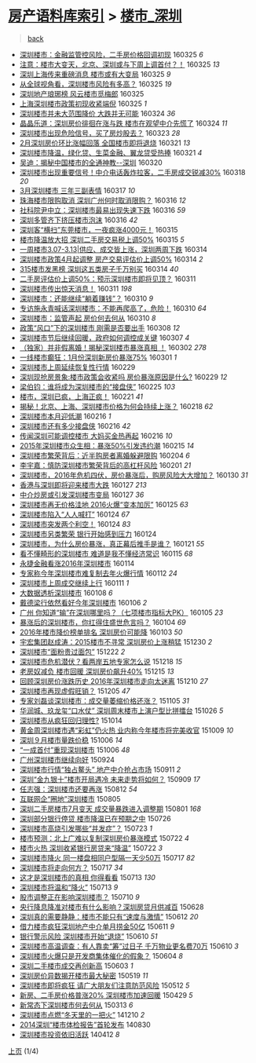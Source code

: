 [房产语料库索引](../../README.md)  > [楼市_深圳](楼市_深圳.md)
====
> [back](../README.md)

- [深圳楼市：金融监管控风险，二手房价格回调初现](http://jkwz.applinzi.com/ittc/6813542649453609988.html#%E6%B7%B1%E5%9C%B3%E6%A5%BC%E5%B8%82%EF%BC%9A%E9%87%91%E8%9E%8D%E7%9B%91%E7%AE%A1%E6%8E%A7%E9%A3%8E%E9%99%A9%EF%BC%8C%E4%BA%8C%E6%89%8B%E6%88%BF%E4%BB%B7%E6%A0%BC%E5%9B%9E%E8%B0%83%E5%88%9D%E7%8E%B0) 160325 *6* 
- [注意：楼市大变天，北京、深圳或与下周上调首付？！](http://jkwz.applinzi.com/ittc/6813534522003948549.html#%E6%B3%A8%E6%84%8F%EF%BC%9A%E6%A5%BC%E5%B8%82%E5%A4%A7%E5%8F%98%E5%A4%A9%EF%BC%8C%E5%8C%97%E4%BA%AC%E3%80%81%E6%B7%B1%E5%9C%B3%E6%88%96%E4%B8%8E%E4%B8%8B%E5%91%A8%E4%B8%8A%E8%B0%83%E9%A6%96%E4%BB%98%EF%BC%9F%EF%BC%81) 160325 *13* 
- [深圳上海传来重磅消息 楼市或有大变局](http://jkwz.applinzi.com/ittc/6813436664210785285.html#%E6%B7%B1%E5%9C%B3%E4%B8%8A%E6%B5%B7%E4%BC%A0%E6%9D%A5%E9%87%8D%E7%A3%85%E6%B6%88%E6%81%AF+%E6%A5%BC%E5%B8%82%E6%88%96%E6%9C%89%E5%A4%A7%E5%8F%98%E5%B1%80) 160325 *9* 
- [从全球视角看，深圳楼市风险有多高？](http://jkwz.applinzi.com/ittc/6813428502598517764.html#%E4%BB%8E%E5%85%A8%E7%90%83%E8%A7%86%E8%A7%92%E7%9C%8B%EF%BC%8C%E6%B7%B1%E5%9C%B3%E6%A5%BC%E5%B8%82%E9%A3%8E%E9%99%A9%E6%9C%89%E5%A4%9A%E9%AB%98%EF%BC%9F) 160325 *19* 
- [深圳地产琅琊榜 风云楼市觅梅郎](http://jkwz.applinzi.com/ittc/6813422325672182788.html#%E6%B7%B1%E5%9C%B3%E5%9C%B0%E4%BA%A7%E7%90%85%E7%90%8A%E6%A6%9C+%E9%A3%8E%E4%BA%91%E6%A5%BC%E5%B8%82%E8%A7%85%E6%A2%85%E9%83%8E) 160325  
- [上海深圳楼市政策初现收紧端倪](http://jkwz.applinzi.com/ittc/6813392224565855237.html#%E4%B8%8A%E6%B5%B7%E6%B7%B1%E5%9C%B3%E6%A5%BC%E5%B8%82%E6%94%BF%E7%AD%96%E5%88%9D%E7%8E%B0%E6%94%B6%E7%B4%A7%E7%AB%AF%E5%80%AA) 160325 *1* 
- [深圳楼市并未大范围降价 大跌并无可能](http://jkwz.applinzi.com/ittc/6813195721410872325.html#%E6%B7%B1%E5%9C%B3%E6%A5%BC%E5%B8%82%E5%B9%B6%E6%9C%AA%E5%A4%A7%E8%8C%83%E5%9B%B4%E9%99%8D%E4%BB%B7+%E5%A4%A7%E8%B7%8C%E5%B9%B6%E6%97%A0%E5%8F%AF%E8%83%BD) 160324 *36* 
- [晶晶乐道：深圳房价徘徊在涨与跌 楼市在观望中介先慌了](http://jkwz.applinzi.com/ittc/6813173135536817156.html#%E6%99%B6%E6%99%B6%E4%B9%90%E9%81%93%EF%BC%9A%E6%B7%B1%E5%9C%B3%E6%88%BF%E4%BB%B7%E5%BE%98%E5%BE%8A%E5%9C%A8%E6%B6%A8%E4%B8%8E%E8%B7%8C+%E6%A5%BC%E5%B8%82%E5%9C%A8%E8%A7%82%E6%9C%9B%E4%B8%AD%E4%BB%8B%E5%85%88%E6%85%8C%E4%BA%86) 160324 *11* 
- [深圳楼市出现危险信号，买了房炒股去？](http://jkwz.applinzi.com/ittc/6812737325599556612.html#%E6%B7%B1%E5%9C%B3%E6%A5%BC%E5%B8%82%E5%87%BA%E7%8E%B0%E5%8D%B1%E9%99%A9%E4%BF%A1%E5%8F%B7%EF%BC%8C%E4%B9%B0%E4%BA%86%E6%88%BF%E7%82%92%E8%82%A1%E5%8E%BB%EF%BC%9F) 160323 *28* 
- [2月深圳房价环比涨幅回落 全国楼市即将退烧](http://jkwz.applinzi.com/ittc/6812085850154206212.html#2%E6%9C%88%E6%B7%B1%E5%9C%B3%E6%88%BF%E4%BB%B7%E7%8E%AF%E6%AF%94%E6%B6%A8%E5%B9%85%E5%9B%9E%E8%90%BD+%E5%85%A8%E5%9B%BD%E6%A5%BC%E5%B8%82%E5%8D%B3%E5%B0%86%E9%80%80%E7%83%A7) 160321 *13* 
- [深圳楼市降温，绿化贷、生菜金融、翼龙贷受热捧](http://jkwz.applinzi.com/ittc/6812047630334952453.html#%E6%B7%B1%E5%9C%B3%E6%A5%BC%E5%B8%82%E9%99%8D%E6%B8%A9%EF%BC%8C%E7%BB%BF%E5%8C%96%E8%B4%B7%E3%80%81%E7%94%9F%E8%8F%9C%E9%87%91%E8%9E%8D%E3%80%81%E7%BF%BC%E9%BE%99%E8%B4%B7%E5%8F%97%E7%83%AD%E6%8D%A7) 160321 *4* 
- [吴迪：揭秘中国楼市的全通神教--深圳](http://jkwz.applinzi.com/ittc/6811729272100094981.html#%E5%90%B4%E8%BF%AA%EF%BC%9A%E6%8F%AD%E7%A7%98%E4%B8%AD%E5%9B%BD%E6%A5%BC%E5%B8%82%E7%9A%84%E5%85%A8%E9%80%9A%E7%A5%9E%E6%95%99--%E6%B7%B1%E5%9C%B3) 160320  
- [深圳楼市出现重要信号！中介电话轰炸拉客，二手房成交锐减30%](http://jkwz.applinzi.com/ittc/6811031185312449541.html#%E6%B7%B1%E5%9C%B3%E6%A5%BC%E5%B8%82%E5%87%BA%E7%8E%B0%E9%87%8D%E8%A6%81%E4%BF%A1%E5%8F%B7%EF%BC%81%E4%B8%AD%E4%BB%8B%E7%94%B5%E8%AF%9D%E8%BD%B0%E7%82%B8%E6%8B%89%E5%AE%A2%EF%BC%8C%E4%BA%8C%E6%89%8B%E6%88%BF%E6%88%90%E4%BA%A4%E9%94%90%E5%87%8F30%25) 160318 *20* 
- [3月深圳楼市 三年三副表情](http://jkwz.applinzi.com/ittc/6810363975225050117.html#3%E6%9C%88%E6%B7%B1%E5%9C%B3%E6%A5%BC%E5%B8%82+%E4%B8%89%E5%B9%B4%E4%B8%89%E5%89%AF%E8%A1%A8%E6%83%85) 160317 *10* 
- [珠海楼市限购取消 深圳广州何时取消限购？](http://jkwz.applinzi.com/ittc/6810230357857141764.html#%E7%8F%A0%E6%B5%B7%E6%A5%BC%E5%B8%82%E9%99%90%E8%B4%AD%E5%8F%96%E6%B6%88+%E6%B7%B1%E5%9C%B3%E5%B9%BF%E5%B7%9E%E4%BD%95%E6%97%B6%E5%8F%96%E6%B6%88%E9%99%90%E8%B4%AD%EF%BC%9F) 160316 *12* 
- [社科院尹中立：深圳楼市最易出现失速下跌](http://jkwz.applinzi.com/ittc/6810143732342981637.html#%E7%A4%BE%E7%A7%91%E9%99%A2%E5%B0%B9%E4%B8%AD%E7%AB%8B%EF%BC%9A%E6%B7%B1%E5%9C%B3%E6%A5%BC%E5%B8%82%E6%9C%80%E6%98%93%E5%87%BA%E7%8E%B0%E5%A4%B1%E9%80%9F%E4%B8%8B%E8%B7%8C) 160316 *59* 
- [深圳多管齐下挤压楼市泡沫](http://jkwz.applinzi.com/ittc/6809982873473909765.html#%E6%B7%B1%E5%9C%B3%E5%A4%9A%E7%AE%A1%E9%BD%90%E4%B8%8B%E6%8C%A4%E5%8E%8B%E6%A5%BC%E5%B8%82%E6%B3%A1%E6%B2%AB) 160316 *42* 
- [深圳客“横扫”东莞楼市，一夜疯涨4000元！](http://jkwz.applinzi.com/ittc/6809851297972880389.html#%E6%B7%B1%E5%9C%B3%E5%AE%A2%E2%80%9C%E6%A8%AA%E6%89%AB%E2%80%9D%E4%B8%9C%E8%8E%9E%E6%A5%BC%E5%B8%82%EF%BC%8C%E4%B8%80%E5%A4%9C%E7%96%AF%E6%B6%A84000%E5%85%83%EF%BC%81) 160315  
- [楼市降温放大招 深圳二手房交易税上调50%](http://jkwz.applinzi.com/ittc/6809733043065455621.html#%E6%A5%BC%E5%B8%82%E9%99%8D%E6%B8%A9%E6%94%BE%E5%A4%A7%E6%8B%9B+%E6%B7%B1%E5%9C%B3%E4%BA%8C%E6%89%8B%E6%88%BF%E4%BA%A4%E6%98%93%E7%A8%8E%E4%B8%8A%E8%B0%8350%25) 160315 *5* 
- [一周楼市3.07-3.13|供应、成交皆上涨，深圳两周下跌](http://jkwz.applinzi.com/ittc/6809495083040637956.html#%E4%B8%80%E5%91%A8%E6%A5%BC%E5%B8%823.07-3.13%7C%E4%BE%9B%E5%BA%94%E3%80%81%E6%88%90%E4%BA%A4%E7%9A%86%E4%B8%8A%E6%B6%A8%EF%BC%8C%E6%B7%B1%E5%9C%B3%E4%B8%A4%E5%91%A8%E4%B8%8B%E8%B7%8C) 160314  
- [深圳楼市政策4月起调整 房产交易评估价上调50%](http://jkwz.applinzi.com/ittc/6809476045979780100.html#%E6%B7%B1%E5%9C%B3%E6%A5%BC%E5%B8%82%E6%94%BF%E7%AD%964%E6%9C%88%E8%B5%B7%E8%B0%83%E6%95%B4+%E6%88%BF%E4%BA%A7%E4%BA%A4%E6%98%93%E8%AF%84%E4%BC%B0%E4%BB%B7%E4%B8%8A%E8%B0%8350%25) 160314 *2* 
- [315楼市发黑榜 深圳这五类房子千万别买](http://jkwz.applinzi.com/ittc/6809342278669698052.html#315%E6%A5%BC%E5%B8%82%E5%8F%91%E9%BB%91%E6%A6%9C+%E6%B7%B1%E5%9C%B3%E8%BF%99%E4%BA%94%E7%B1%BB%E6%88%BF%E5%AD%90%E5%8D%83%E4%B8%87%E5%88%AB%E4%B9%B0) 160314 *40* 
- [二手房评估价上调50%：预示深圳楼市即将见顶？](http://jkwz.applinzi.com/ittc/6808448662413771781.html#%E4%BA%8C%E6%89%8B%E6%88%BF%E8%AF%84%E4%BC%B0%E4%BB%B7%E4%B8%8A%E8%B0%8350%25%EF%BC%9A%E9%A2%84%E7%A4%BA%E6%B7%B1%E5%9C%B3%E6%A5%BC%E5%B8%82%E5%8D%B3%E5%B0%86%E8%A7%81%E9%A1%B6%EF%BC%9F) 160311  
- [深圳楼市传出惊天消息！](http://jkwz.applinzi.com/ittc/6808392176572564484.html#%E6%B7%B1%E5%9C%B3%E6%A5%BC%E5%B8%82%E4%BC%A0%E5%87%BA%E6%83%8A%E5%A4%A9%E6%B6%88%E6%81%AF%EF%BC%81) 160311 *198* 
- [深圳楼市：还能继续“躺着赚钱”？](http://jkwz.applinzi.com/ittc/6808006030805959685.html#%E6%B7%B1%E5%9C%B3%E6%A5%BC%E5%B8%82%EF%BC%9A%E8%BF%98%E8%83%BD%E7%BB%A7%E7%BB%AD%E2%80%9C%E8%BA%BA%E7%9D%80%E8%B5%9A%E9%92%B1%E2%80%9D%EF%BC%9F) 160310 *9* 
- [专访施永青喊话深圳楼市：不能再爬高了，危险！](http://jkwz.applinzi.com/ittc/6807953756767388676.html#%E4%B8%93%E8%AE%BF%E6%96%BD%E6%B0%B8%E9%9D%92%E5%96%8A%E8%AF%9D%E6%B7%B1%E5%9C%B3%E6%A5%BC%E5%B8%82%EF%BC%9A%E4%B8%8D%E8%83%BD%E5%86%8D%E7%88%AC%E9%AB%98%E4%BA%86%EF%BC%8C%E5%8D%B1%E9%99%A9%EF%BC%81) 160310 *64* 
- [深圳楼市：监管声起 房价何去何从](http://jkwz.applinzi.com/ittc/6807897615333065732.html#%E6%B7%B1%E5%9C%B3%E6%A5%BC%E5%B8%82%EF%BC%9A%E7%9B%91%E7%AE%A1%E5%A3%B0%E8%B5%B7+%E6%88%BF%E4%BB%B7%E4%BD%95%E5%8E%BB%E4%BD%95%E4%BB%8E) 160310 *8* 
- [政策“风口”下的深圳楼市 刚需是否要出手](http://jkwz.applinzi.com/ittc/6807201507975889924.html#%E6%94%BF%E7%AD%96%E2%80%9C%E9%A3%8E%E5%8F%A3%E2%80%9D%E4%B8%8B%E7%9A%84%E6%B7%B1%E5%9C%B3%E6%A5%BC%E5%B8%82+%E5%88%9A%E9%9C%80%E6%98%AF%E5%90%A6%E8%A6%81%E5%87%BA%E6%89%8B) 160308 *12* 
- [深圳楼市节后继续回暖，政府如何调控成关键](http://jkwz.applinzi.com/ittc/6806900865491272709.html#%E6%B7%B1%E5%9C%B3%E6%A5%BC%E5%B8%82%E8%8A%82%E5%90%8E%E7%BB%A7%E7%BB%AD%E5%9B%9E%E6%9A%96%EF%BC%8C%E6%94%BF%E5%BA%9C%E5%A6%82%E4%BD%95%E8%B0%83%E6%8E%A7%E6%88%90%E5%85%B3%E9%94%AE) 160307 *4* 
- [（独家）并非假离婚！揭秘深圳楼市暴涨真相 ！](http://jkwz.applinzi.com/ittc/6805039724536267780.html#%EF%BC%88%E7%8B%AC%E5%AE%B6%EF%BC%89%E5%B9%B6%E9%9D%9E%E5%81%87%E7%A6%BB%E5%A9%9A%EF%BC%81%E6%8F%AD%E7%A7%98%E6%B7%B1%E5%9C%B3%E6%A5%BC%E5%B8%82%E6%9A%B4%E6%B6%A8%E7%9C%9F%E7%9B%B8+%EF%BC%81) 160302 *278* 
- [一线楼市癫狂：1月份深圳新房价暴涨75%](http://jkwz.applinzi.com/ittc/6804704929050526724.html#%E4%B8%80%E7%BA%BF%E6%A5%BC%E5%B8%82%E7%99%AB%E7%8B%82%EF%BC%9A1%E6%9C%88%E4%BB%BD%E6%B7%B1%E5%9C%B3%E6%96%B0%E6%88%BF%E4%BB%B7%E6%9A%B4%E6%B6%A875%25) 160301 *1* 
- [深圳楼市上周延续恢复性行情](http://jkwz.applinzi.com/ittc/6804278784832308228.html#%E6%B7%B1%E5%9C%B3%E6%A5%BC%E5%B8%82%E4%B8%8A%E5%91%A8%E5%BB%B6%E7%BB%AD%E6%81%A2%E5%A4%8D%E6%80%A7%E8%A1%8C%E6%83%85) 160229  
- [深圳现抢房景象:楼市政策会收紧吗 房价暴涨原因是什么?](http://jkwz.applinzi.com/ittc/6804265099506222084.html#%E6%B7%B1%E5%9C%B3%E7%8E%B0%E6%8A%A2%E6%88%BF%E6%99%AF%E8%B1%A1%3A%E6%A5%BC%E5%B8%82%E6%94%BF%E7%AD%96%E4%BC%9A%E6%94%B6%E7%B4%A7%E5%90%97+%E6%88%BF%E4%BB%B7%E6%9A%B4%E6%B6%A8%E5%8E%9F%E5%9B%A0%E6%98%AF%E4%BB%80%E4%B9%88%3F) 160229 *12* 
- [梁伯钧：谁将成为深圳楼市的“接盘侠”](http://jkwz.applinzi.com/ittc/6802712403787645956.html#%E6%A2%81%E4%BC%AF%E9%92%A7%EF%BC%9A%E8%B0%81%E5%B0%86%E6%88%90%E4%B8%BA%E6%B7%B1%E5%9C%B3%E6%A5%BC%E5%B8%82%E7%9A%84%E2%80%9C%E6%8E%A5%E7%9B%98%E4%BE%A0%E2%80%9D) 160225 *103* 
- [楼市，深圳已疯，上海正疯！](http://jkwz.applinzi.com/ittc/6801292321299629061.html#%E6%A5%BC%E5%B8%82%EF%BC%8C%E6%B7%B1%E5%9C%B3%E5%B7%B2%E7%96%AF%EF%BC%8C%E4%B8%8A%E6%B5%B7%E6%AD%A3%E7%96%AF%EF%BC%81) 160221 *41* 
- [揭秘！北京、上海、深圳楼市价格为何会持续上涨？](http://jkwz.applinzi.com/ittc/6800147071017419781.html#%E6%8F%AD%E7%A7%98%EF%BC%81%E5%8C%97%E4%BA%AC%E3%80%81%E4%B8%8A%E6%B5%B7%E3%80%81%E6%B7%B1%E5%9C%B3%E6%A5%BC%E5%B8%82%E4%BB%B7%E6%A0%BC%E4%B8%BA%E4%BD%95%E4%BC%9A%E6%8C%81%E7%BB%AD%E4%B8%8A%E6%B6%A8%EF%BC%9F) 160218 *62* 
- [深圳楼市本月迎低潮](http://jkwz.applinzi.com/ittc/6799305700031333381.html#%E6%B7%B1%E5%9C%B3%E6%A5%BC%E5%B8%82%E6%9C%AC%E6%9C%88%E8%BF%8E%E4%BD%8E%E6%BD%AE) 160216 *1* 
- [深圳楼市还有多少接盘侠](http://jkwz.applinzi.com/ittc/6799215426395440133.html#%E6%B7%B1%E5%9C%B3%E6%A5%BC%E5%B8%82%E8%BF%98%E6%9C%89%E5%A4%9A%E5%B0%91%E6%8E%A5%E7%9B%98%E4%BE%A0) 160216 *42* 
- [传闻深圳可能调控楼市 大妈买金热再起](http://jkwz.applinzi.com/ittc/6799202314942415877.html#%E4%BC%A0%E9%97%BB%E6%B7%B1%E5%9C%B3%E5%8F%AF%E8%83%BD%E8%B0%83%E6%8E%A7%E6%A5%BC%E5%B8%82+%E5%A4%A7%E5%A6%88%E4%B9%B0%E9%87%91%E7%83%AD%E5%86%8D%E8%B5%B7) 160216 *10* 
- [2015年深圳楼市众生相：暴涨50%引发违约潮](http://jkwz.applinzi.com/ittc/6798978015543428101.html#2015%E5%B9%B4%E6%B7%B1%E5%9C%B3%E6%A5%BC%E5%B8%82%E4%BC%97%E7%94%9F%E7%9B%B8%EF%BC%9A%E6%9A%B4%E6%B6%A850%25%E5%BC%95%E5%8F%91%E8%BF%9D%E7%BA%A6%E6%BD%AE) 160215 *14* 
- [深圳楼市繁荣背后：近半购房者离婚躲避限购](http://jkwz.applinzi.com/ittc/6794960178646615045.html#%E6%B7%B1%E5%9C%B3%E6%A5%BC%E5%B8%82%E7%B9%81%E8%8D%A3%E8%83%8C%E5%90%8E%EF%BC%9A%E8%BF%91%E5%8D%8A%E8%B4%AD%E6%88%BF%E8%80%85%E7%A6%BB%E5%A9%9A%E8%BA%B2%E9%81%BF%E9%99%90%E8%B4%AD) 160204 *6* 
- [李宇嘉：慎防深圳楼市繁荣背后的高杠杆风险](http://jkwz.applinzi.com/ittc/6793767925399946244.html#%E6%9D%8E%E5%AE%87%E5%98%89%EF%BC%9A%E6%85%8E%E9%98%B2%E6%B7%B1%E5%9C%B3%E6%A5%BC%E5%B8%82%E7%B9%81%E8%8D%A3%E8%83%8C%E5%90%8E%E7%9A%84%E9%AB%98%E6%9D%A0%E6%9D%86%E9%A3%8E%E9%99%A9) 160201 *21* 
- [深圳楼市，2016年危机四伏，房价暴涨后，购房风险大大增加？](http://jkwz.applinzi.com/ittc/6793021872925049860.html#%E6%B7%B1%E5%9C%B3%E6%A5%BC%E5%B8%82%EF%BC%8C2016%E5%B9%B4%E5%8D%B1%E6%9C%BA%E5%9B%9B%E4%BC%8F%EF%BC%8C%E6%88%BF%E4%BB%B7%E6%9A%B4%E6%B6%A8%E5%90%8E%EF%BC%8C%E8%B4%AD%E6%88%BF%E9%A3%8E%E9%99%A9%E5%A4%A7%E5%A4%A7%E5%A2%9E%E5%8A%A0%EF%BC%9F) 160130 *31* 
- [香港与深圳即将迎来楼市大跌](http://jkwz.applinzi.com/ittc/6792059097872598020.html#%E9%A6%99%E6%B8%AF%E4%B8%8E%E6%B7%B1%E5%9C%B3%E5%8D%B3%E5%B0%86%E8%BF%8E%E6%9D%A5%E6%A5%BC%E5%B8%82%E5%A4%A7%E8%B7%8C) 160127 *213* 
- [中介炒房或引发深圳楼市变局](http://jkwz.applinzi.com/ittc/6791809527158670341.html#%E4%B8%AD%E4%BB%8B%E7%82%92%E6%88%BF%E6%88%96%E5%BC%95%E5%8F%91%E6%B7%B1%E5%9C%B3%E6%A5%BC%E5%B8%82%E5%8F%98%E5%B1%80) 160127 *36* 
- [深圳楼市再无价格洼地  2016火爆“变本加厉”](http://jkwz.applinzi.com/ittc/6791199683116532741.html#%E6%B7%B1%E5%9C%B3%E6%A5%BC%E5%B8%82%E5%86%8D%E6%97%A0%E4%BB%B7%E6%A0%BC%E6%B4%BC%E5%9C%B0++2016%E7%81%AB%E7%88%86%E2%80%9C%E5%8F%98%E6%9C%AC%E5%8A%A0%E5%8E%89%E2%80%9D) 160125 *63* 
- [深圳楼市陷入“人人喊打”](http://jkwz.applinzi.com/ittc/6790967714403320837.html#%E6%B7%B1%E5%9C%B3%E6%A5%BC%E5%B8%82%E9%99%B7%E5%85%A5%E2%80%9C%E4%BA%BA%E4%BA%BA%E5%96%8A%E6%89%93%E2%80%9D) 160124 *67* 
- [深圳楼市突发两个利空！](http://jkwz.applinzi.com/ittc/6790962683750908932.html#%E6%B7%B1%E5%9C%B3%E6%A5%BC%E5%B8%82%E7%AA%81%E5%8F%91%E4%B8%A4%E4%B8%AA%E5%88%A9%E7%A9%BA%EF%BC%81) 160124 *83* 
- [深圳楼市另类繁荣 银行开始感到压力](http://jkwz.applinzi.com/ittc/6790823249751573509.html#%E6%B7%B1%E5%9C%B3%E6%A5%BC%E5%B8%82%E5%8F%A6%E7%B1%BB%E7%B9%81%E8%8D%A3+%E9%93%B6%E8%A1%8C%E5%BC%80%E5%A7%8B%E6%84%9F%E5%88%B0%E5%8E%8B%E5%8A%9B) 160124  
- [深圳楼市，为什么房价暴涨，真正幕后推手是谁？](http://jkwz.applinzi.com/ittc/6789823273403679748.html#%E6%B7%B1%E5%9C%B3%E6%A5%BC%E5%B8%82%EF%BC%8C%E4%B8%BA%E4%BB%80%E4%B9%88%E6%88%BF%E4%BB%B7%E6%9A%B4%E6%B6%A8%EF%BC%8C%E7%9C%9F%E6%AD%A3%E5%B9%95%E5%90%8E%E6%8E%A8%E6%89%8B%E6%98%AF%E8%B0%81%EF%BC%9F) 160121 *55* 
- [看不懂畸形的深圳楼市 难道是我不懂经济常识](http://jkwz.applinzi.com/ittc/6787564288030016516.html#%E7%9C%8B%E4%B8%8D%E6%87%82%E7%95%B8%E5%BD%A2%E7%9A%84%E6%B7%B1%E5%9C%B3%E6%A5%BC%E5%B8%82+%E9%9A%BE%E9%81%93%E6%98%AF%E6%88%91%E4%B8%8D%E6%87%82%E7%BB%8F%E6%B5%8E%E5%B8%B8%E8%AF%86) 160115 *68* 
- [永捷金融看涨2016年深圳楼市](http://jkwz.applinzi.com/ittc/6787186693572658181.html#%E6%B0%B8%E6%8D%B7%E9%87%91%E8%9E%8D%E7%9C%8B%E6%B6%A82016%E5%B9%B4%E6%B7%B1%E5%9C%B3%E6%A5%BC%E5%B8%82) 160114  
- [专家称今年深圳楼市难复制去年火爆行情](http://jkwz.applinzi.com/ittc/6786558317191234565.html#%E4%B8%93%E5%AE%B6%E7%A7%B0%E4%BB%8A%E5%B9%B4%E6%B7%B1%E5%9C%B3%E6%A5%BC%E5%B8%82%E9%9A%BE%E5%A4%8D%E5%88%B6%E5%8E%BB%E5%B9%B4%E7%81%AB%E7%88%86%E8%A1%8C%E6%83%85) 160112 *24* 
- [深圳楼市上周成交继续上行](http://jkwz.applinzi.com/ittc/6786095288578212869.html#%E6%B7%B1%E5%9C%B3%E6%A5%BC%E5%B8%82%E4%B8%8A%E5%91%A8%E6%88%90%E4%BA%A4%E7%BB%A7%E7%BB%AD%E4%B8%8A%E8%A1%8C) 160111 *1* 
- [大数据透析深圳楼市](http://jkwz.applinzi.com/ittc/6784842960369878020.html#%E5%A4%A7%E6%95%B0%E6%8D%AE%E9%80%8F%E6%9E%90%E6%B7%B1%E5%9C%B3%E6%A5%BC%E5%B8%82) 160108 *6* 
- [戴德梁行依然看好今年深圳楼市](http://jkwz.applinzi.com/ittc/6784031457077101572.html#%E6%88%B4%E5%BE%B7%E6%A2%81%E8%A1%8C%E4%BE%9D%E7%84%B6%E7%9C%8B%E5%A5%BD%E4%BB%8A%E5%B9%B4%E6%B7%B1%E5%9C%B3%E6%A5%BC%E5%B8%82) 160106 *2* 
- [广州 你知道“输”在深圳哪里吗？（七项楼市指标大PK）](http://jkwz.applinzi.com/ittc/6783923755025957892.html#%E5%B9%BF%E5%B7%9E+%E4%BD%A0%E7%9F%A5%E9%81%93%E2%80%9C%E8%BE%93%E2%80%9D%E5%9C%A8%E6%B7%B1%E5%9C%B3%E5%93%AA%E9%87%8C%E5%90%97%EF%BC%9F%EF%BC%88%E4%B8%83%E9%A1%B9%E6%A5%BC%E5%B8%82%E6%8C%87%E6%A0%87%E5%A4%A7PK%EF%BC%89) 160105 *23* 
- [暴涨后的深圳楼市，你扛得住盛世危言吗？](http://jkwz.applinzi.com/ittc/6783490753523352580.html#%E6%9A%B4%E6%B6%A8%E5%90%8E%E7%9A%84%E6%B7%B1%E5%9C%B3%E6%A5%BC%E5%B8%82%EF%BC%8C%E4%BD%A0%E6%89%9B%E5%BE%97%E4%BD%8F%E7%9B%9B%E4%B8%96%E5%8D%B1%E8%A8%80%E5%90%97%EF%BC%9F) 160104 *69* 
- [2016年楼市降价榜单排名 深圳房价可能降](http://jkwz.applinzi.com/ittc/6783227972916085764.html#2016%E5%B9%B4%E6%A5%BC%E5%B8%82%E9%99%8D%E4%BB%B7%E6%A6%9C%E5%8D%95%E6%8E%92%E5%90%8D+%E6%B7%B1%E5%9C%B3%E6%88%BF%E4%BB%B7%E5%8F%AF%E8%83%BD%E9%99%8D) 160103 *50* 
- [宇宏集团赵成涛：2015楼市不寻常 深圳房价上涨稍猛](http://jkwz.applinzi.com/ittc/6781645989459002373.html#%E5%AE%87%E5%AE%8F%E9%9B%86%E5%9B%A2%E8%B5%B5%E6%88%90%E6%B6%9B%EF%BC%9A2015%E6%A5%BC%E5%B8%82%E4%B8%8D%E5%AF%BB%E5%B8%B8+%E6%B7%B1%E5%9C%B3%E6%88%BF%E4%BB%B7%E4%B8%8A%E6%B6%A8%E7%A8%8D%E7%8C%9B) 151230 *2* 
- [深圳楼市“面粉贵过面包”](http://jkwz.applinzi.com/ittc/6778758183652951044.html#%E6%B7%B1%E5%9C%B3%E6%A5%BC%E5%B8%82%E2%80%9C%E9%9D%A2%E7%B2%89%E8%B4%B5%E8%BF%87%E9%9D%A2%E5%8C%85%E2%80%9D) 151222 *2* 
- [深圳楼市危机潜伏？看两岸五地专家怎么说](http://jkwz.applinzi.com/ittc/6777219823541175301.html#%E6%B7%B1%E5%9C%B3%E6%A5%BC%E5%B8%82%E5%8D%B1%E6%9C%BA%E6%BD%9C%E4%BC%8F%EF%BC%9F%E7%9C%8B%E4%B8%A4%E5%B2%B8%E4%BA%94%E5%9C%B0%E4%B8%93%E5%AE%B6%E6%80%8E%E4%B9%88%E8%AF%B4) 151218 *15* 
- [老房奴减负 楼市回暖 深圳房价飙升40%](http://jkwz.applinzi.com/ittc/6776079202956870660.html#%E8%80%81%E6%88%BF%E5%A5%B4%E5%87%8F%E8%B4%9F+%E6%A5%BC%E5%B8%82%E5%9B%9E%E6%9A%96+%E6%B7%B1%E5%9C%B3%E6%88%BF%E4%BB%B7%E9%A3%99%E5%8D%8740%25) 151215 *13* 
- [回顾深圳房价涨跌历史 2016年深圳楼市走向太迷离](http://jkwz.applinzi.com/ittc/6774087906335654916.html#%E5%9B%9E%E9%A1%BE%E6%B7%B1%E5%9C%B3%E6%88%BF%E4%BB%B7%E6%B6%A8%E8%B7%8C%E5%8E%86%E5%8F%B2+2016%E5%B9%B4%E6%B7%B1%E5%9C%B3%E6%A5%BC%E5%B8%82%E8%B5%B0%E5%90%91%E5%A4%AA%E8%BF%B7%E7%A6%BB) 151210 *27* 
- [深圳楼市再现虚假旺销？](http://jkwz.applinzi.com/ittc/6772283345253958661.html#%E6%B7%B1%E5%9C%B3%E6%A5%BC%E5%B8%82%E5%86%8D%E7%8E%B0%E8%99%9A%E5%81%87%E6%97%BA%E9%94%80%EF%BC%9F) 151205 *47* 
- [专家刘磊谈深圳楼市：成交量萎缩价格还涨？](http://jkwz.applinzi.com/ittc/6761141789415441412.html#%E4%B8%93%E5%AE%B6%E5%88%98%E7%A3%8A%E8%B0%88%E6%B7%B1%E5%9C%B3%E6%A5%BC%E5%B8%82%EF%BC%9A%E6%88%90%E4%BA%A4%E9%87%8F%E8%90%8E%E7%BC%A9%E4%BB%B7%E6%A0%BC%E8%BF%98%E6%B6%A8%EF%BC%9F) 151105 *31* 
- [华润城、玖龙玺“口水仗” 深圳周末楼市上演户型比拼擂台](http://jkwz.applinzi.com/ittc/6757410933608104965.html#%E5%8D%8E%E6%B6%A6%E5%9F%8E%E3%80%81%E7%8E%96%E9%BE%99%E7%8E%BA%E2%80%9C%E5%8F%A3%E6%B0%B4%E4%BB%97%E2%80%9D+%E6%B7%B1%E5%9C%B3%E5%91%A8%E6%9C%AB%E6%A5%BC%E5%B8%82%E4%B8%8A%E6%BC%94%E6%88%B7%E5%9E%8B%E6%AF%94%E6%8B%BC%E6%93%82%E5%8F%B0) 151026 *5* 
- [深圳楼市从疯狂回归理性?](http://jkwz.applinzi.com/ittc/6753138459054687236.html#%E6%B7%B1%E5%9C%B3%E6%A5%BC%E5%B8%82%E4%BB%8E%E7%96%AF%E7%8B%82%E5%9B%9E%E5%BD%92%E7%90%86%E6%80%A7%3F) 151014  
- [黄金周深圳楼市遇“彩虹”仍火热 业内称今年楼市将完美收官](http://jkwz.applinzi.com/ittc/6751102988154569732.html#%E9%BB%84%E9%87%91%E5%91%A8%E6%B7%B1%E5%9C%B3%E6%A5%BC%E5%B8%82%E9%81%87%E2%80%9C%E5%BD%A9%E8%99%B9%E2%80%9D%E4%BB%8D%E7%81%AB%E7%83%AD+%E4%B8%9A%E5%86%85%E7%A7%B0%E4%BB%8A%E5%B9%B4%E6%A5%BC%E5%B8%82%E5%B0%86%E5%AE%8C%E7%BE%8E%E6%94%B6%E5%AE%98) 151009 *10* 
- [深圳９月楼市量跌价稳](http://jkwz.applinzi.com/ittc/6750038029537592325.html#%E6%B7%B1%E5%9C%B3%EF%BC%99%E6%9C%88%E6%A5%BC%E5%B8%82%E9%87%8F%E8%B7%8C%E4%BB%B7%E7%A8%B3) 151006 *14* 
- [“一成首付”重现深圳楼市](http://jkwz.applinzi.com/ittc/6750003828713899013.html#%E2%80%9C%E4%B8%80%E6%88%90%E9%A6%96%E4%BB%98%E2%80%9D%E9%87%8D%E7%8E%B0%E6%B7%B1%E5%9C%B3%E6%A5%BC%E5%B8%82) 151006 *48* 
- [广州深圳楼市继续向好](http://jkwz.applinzi.com/ittc/6745613070761133060.html#%E5%B9%BF%E5%B7%9E%E6%B7%B1%E5%9C%B3%E6%A5%BC%E5%B8%82%E7%BB%A7%E7%BB%AD%E5%90%91%E5%A5%BD) 150924  
- [深圳楼市行情“独占鳌头” 地产中介抢占市场](http://jkwz.applinzi.com/ittc/6740850488901747717.html#%E6%B7%B1%E5%9C%B3%E6%A5%BC%E5%B8%82%E8%A1%8C%E6%83%85%E2%80%9C%E7%8B%AC%E5%8D%A0%E9%B3%8C%E5%A4%B4%E2%80%9D+%E5%9C%B0%E4%BA%A7%E4%B8%AD%E4%BB%8B%E6%8A%A2%E5%8D%A0%E5%B8%82%E5%9C%BA) 150911 *2* 
- [深圳“金九银十”楼市开局遇冷 未来走势将如何？](http://jkwz.applinzi.com/ittc/6739945234349835268.html#%E6%B7%B1%E5%9C%B3%E2%80%9C%E9%87%91%E4%B9%9D%E9%93%B6%E5%8D%81%E2%80%9D%E6%A5%BC%E5%B8%82%E5%BC%80%E5%B1%80%E9%81%87%E5%86%B7+%E6%9C%AA%E6%9D%A5%E8%B5%B0%E5%8A%BF%E5%B0%86%E5%A6%82%E4%BD%95%EF%BC%9F) 150909 *17* 
- [任志强：深圳楼市还要再涨](http://jkwz.applinzi.com/ittc/547650611440229753.html#%E4%BB%BB%E5%BF%97%E5%BC%BA%EF%BC%9A%E6%B7%B1%E5%9C%B3%E6%A5%BC%E5%B8%82%E8%BF%98%E8%A6%81%E5%86%8D%E6%B6%A8) 150812 *54* 
- [互联网企“圈地”深圳楼市](http://jkwz.applinzi.com/ittc/547650611436471144.html#%E4%BA%92%E8%81%94%E7%BD%91%E4%BC%81%E2%80%9C%E5%9C%88%E5%9C%B0%E2%80%9D%E6%B7%B1%E5%9C%B3%E6%A5%BC%E5%B8%82) 150805  
- [深圳二手房楼市7月变天 成交量暴跌进入调整期](http://jkwz.applinzi.com/ittc/547650615500664650.html#%E6%B7%B1%E5%9C%B3%E4%BA%8C%E6%89%8B%E6%88%BF%E6%A5%BC%E5%B8%827%E6%9C%88%E5%8F%98%E5%A4%A9+%E6%88%90%E4%BA%A4%E9%87%8F%E6%9A%B4%E8%B7%8C%E8%BF%9B%E5%85%A5%E8%B0%83%E6%95%B4%E6%9C%9F) 150801 *168* 
- [深圳部分银行停贷 楼市降温已在预期之中](http://jkwz.applinzi.com/ittc/547650615304206636.html#%E6%B7%B1%E5%9C%B3%E9%83%A8%E5%88%86%E9%93%B6%E8%A1%8C%E5%81%9C%E8%B4%B7+%E6%A5%BC%E5%B8%82%E9%99%8D%E6%B8%A9%E5%B7%B2%E5%9C%A8%E9%A2%84%E6%9C%9F%E4%B9%8B%E4%B8%AD) 150726  
- [深圳楼市高烧引发哪些“并发症”？](http://jkwz.applinzi.com/ittc/547650614862088692.html#%E6%B7%B1%E5%9C%B3%E6%A5%BC%E5%B8%82%E9%AB%98%E7%83%A7%E5%BC%95%E5%8F%91%E5%93%AA%E4%BA%9B%E2%80%9C%E5%B9%B6%E5%8F%91%E7%97%87%E2%80%9D%EF%BC%9F) 150723 *1* 
- [楼市预测：北上广难以复制深圳房价暴涨模式](http://jkwz.applinzi.com/ittc/547650614945204741.html#%E6%A5%BC%E5%B8%82%E9%A2%84%E6%B5%8B%EF%BC%9A%E5%8C%97%E4%B8%8A%E5%B9%BF%E9%9A%BE%E4%BB%A5%E5%A4%8D%E5%88%B6%E6%B7%B1%E5%9C%B3%E6%88%BF%E4%BB%B7%E6%9A%B4%E6%B6%A8%E6%A8%A1%E5%BC%8F) 150722 *4* 
- [楼市火热 深圳收紧银行房贷来“降温”](http://jkwz.applinzi.com/ittc/547650614938135443.html#%E6%A5%BC%E5%B8%82%E7%81%AB%E7%83%AD+%E6%B7%B1%E5%9C%B3%E6%94%B6%E7%B4%A7%E9%93%B6%E8%A1%8C%E6%88%BF%E8%B4%B7%E6%9D%A5%E2%80%9C%E9%99%8D%E6%B8%A9%E2%80%9D) 150722 *3* 
- [深圳楼市降火 同一楼盘相同户型隔一天少50万](http://jkwz.applinzi.com/ittc/547650615081974491.html#%E6%B7%B1%E5%9C%B3%E6%A5%BC%E5%B8%82%E9%99%8D%E7%81%AB+%E5%90%8C%E4%B8%80%E6%A5%BC%E7%9B%98%E7%9B%B8%E5%90%8C%E6%88%B7%E5%9E%8B%E9%9A%94%E4%B8%80%E5%A4%A9%E5%B0%9150%E4%B8%87) 150717 *82* 
- [深圳楼市将走向何方？](http://jkwz.applinzi.com/ittc/547650611430154870.html#%E6%B7%B1%E5%9C%B3%E6%A5%BC%E5%B8%82%E5%B0%86%E8%B5%B0%E5%90%91%E4%BD%95%E6%96%B9%EF%BC%9F) 150717 *34* 
- [这才是深圳楼市的真相 你得看看](http://jkwz.applinzi.com/ittc/547650615054771834.html#%E8%BF%99%E6%89%8D%E6%98%AF%E6%B7%B1%E5%9C%B3%E6%A5%BC%E5%B8%82%E7%9A%84%E7%9C%9F%E7%9B%B8+%E4%BD%A0%E5%BE%97%E7%9C%8B%E7%9C%8B) 150713 *130* 
- [深圳楼市将温和“降火”](http://jkwz.applinzi.com/ittc/547650614933237365.html#%E6%B7%B1%E5%9C%B3%E6%A5%BC%E5%B8%82%E5%B0%86%E6%B8%A9%E5%92%8C%E2%80%9C%E9%99%8D%E7%81%AB%E2%80%9D) 150713 *9* 
- [股市调整正在影响深圳楼市？](http://jkwz.applinzi.com/ittc/547650615040170770.html#%E8%82%A1%E5%B8%82%E8%B0%83%E6%95%B4%E6%AD%A3%E5%9C%A8%E5%BD%B1%E5%93%8D%E6%B7%B1%E5%9C%B3%E6%A5%BC%E5%B8%82%EF%BC%9F) 150710 *9* 
- [央行降息降准对楼市有什么影响？深圳房贷月供减百](http://jkwz.applinzi.com/ittc/547650611424558189.html#%E5%A4%AE%E8%A1%8C%E9%99%8D%E6%81%AF%E9%99%8D%E5%87%86%E5%AF%B9%E6%A5%BC%E5%B8%82%E6%9C%89%E4%BB%80%E4%B9%88%E5%BD%B1%E5%93%8D%EF%BC%9F%E6%B7%B1%E5%9C%B3%E6%88%BF%E8%B4%B7%E6%9C%88%E4%BE%9B%E5%87%8F%E7%99%BE) 150628  
- [深圳真的需要静静：楼市不能只有“速度与激情”](http://jkwz.applinzi.com/ittc/547650611423301108.html#%E6%B7%B1%E5%9C%B3%E7%9C%9F%E7%9A%84%E9%9C%80%E8%A6%81%E9%9D%99%E9%9D%99%EF%BC%9A%E6%A5%BC%E5%B8%82%E4%B8%8D%E8%83%BD%E5%8F%AA%E6%9C%89%E2%80%9C%E9%80%9F%E5%BA%A6%E4%B8%8E%E6%BF%80%E6%83%85%E2%80%9D) 150612 *20* 
- [借力楼市疯狂深圳地产中介单月捞金50亿](http://jkwz.applinzi.com/ittc/547650611420906319.html#%E5%80%9F%E5%8A%9B%E6%A5%BC%E5%B8%82%E7%96%AF%E7%8B%82%E6%B7%B1%E5%9C%B3%E5%9C%B0%E4%BA%A7%E4%B8%AD%E4%BB%8B%E5%8D%95%E6%9C%88%E6%8D%9E%E9%87%9150%E4%BA%BF) 150611 *9* 
- [银行警示风险 深圳楼市开始“退烧”](http://jkwz.applinzi.com/ittc/547650611420195417.html#%E9%93%B6%E8%A1%8C%E8%AD%A6%E7%A4%BA%E9%A3%8E%E9%99%A9+%E6%B7%B1%E5%9C%B3%E6%A5%BC%E5%B8%82%E5%BC%80%E5%A7%8B%E2%80%9C%E9%80%80%E7%83%A7%E2%80%9D) 150610 *51* 
- [深圳楼市高温调查：有人靠卖“筹”过日子 千万物业更名费70万](http://jkwz.applinzi.com/ittc/547650611420134105.html#%E6%B7%B1%E5%9C%B3%E6%A5%BC%E5%B8%82%E9%AB%98%E6%B8%A9%E8%B0%83%E6%9F%A5%EF%BC%9A%E6%9C%89%E4%BA%BA%E9%9D%A0%E5%8D%96%E2%80%9C%E7%AD%B9%E2%80%9D%E8%BF%87%E6%97%A5%E5%AD%90+%E5%8D%83%E4%B8%87%E7%89%A9%E4%B8%9A%E6%9B%B4%E5%90%8D%E8%B4%B970%E4%B8%87) 150610 *3* 
- [深圳楼市火爆只是开发商集体催化的假象？](http://jkwz.applinzi.com/ittc/547650611417061070.html#%E6%B7%B1%E5%9C%B3%E6%A5%BC%E5%B8%82%E7%81%AB%E7%88%86%E5%8F%AA%E6%98%AF%E5%BC%80%E5%8F%91%E5%95%86%E9%9B%86%E4%BD%93%E5%82%AC%E5%8C%96%E7%9A%84%E5%81%87%E8%B1%A1%EF%BC%9F) 150604 *8* 
- [深圳二手楼市成交再创新高](http://jkwz.applinzi.com/ittc/547650611418086680.html#%E6%B7%B1%E5%9C%B3%E4%BA%8C%E6%89%8B%E6%A5%BC%E5%B8%82%E6%88%90%E4%BA%A4%E5%86%8D%E5%88%9B%E6%96%B0%E9%AB%98) 150603 *1* 
- [深圳房价异数揭开楼市最大秘密](http://jkwz.applinzi.com/ittc/547650611415987329.html#%E6%B7%B1%E5%9C%B3%E6%88%BF%E4%BB%B7%E5%BC%82%E6%95%B0%E6%8F%AD%E5%BC%80%E6%A5%BC%E5%B8%82%E6%9C%80%E5%A4%A7%E7%A7%98%E5%AF%86) 150519 *11* 
- [深圳楼市即将疯狂  请广大朋友们注意防范风险](http://jkwz.applinzi.com/ittc/547650611411641064.html#%E6%B7%B1%E5%9C%B3%E6%A5%BC%E5%B8%82%E5%8D%B3%E5%B0%86%E7%96%AF%E7%8B%82++%E8%AF%B7%E5%B9%BF%E5%A4%A7%E6%9C%8B%E5%8F%8B%E4%BB%AC%E6%B3%A8%E6%84%8F%E9%98%B2%E8%8C%83%E9%A3%8E%E9%99%A9) 150512 *5* 
- [新房、二手房价格普涨20% 深圳楼市加速回暖](http://jkwz.applinzi.com/ittc/547650611403740297.html#%E6%96%B0%E6%88%BF%E3%80%81%E4%BA%8C%E6%89%8B%E6%88%BF%E4%BB%B7%E6%A0%BC%E6%99%AE%E6%B6%A820%25+%E6%B7%B1%E5%9C%B3%E6%A5%BC%E5%B8%82%E5%8A%A0%E9%80%9F%E5%9B%9E%E6%9A%96) 150429 *5* 
- [新常态下深圳楼市何去何从](http://jkwz.applinzi.com/ittc/547650611396403077.html#%E6%96%B0%E5%B8%B8%E6%80%81%E4%B8%8B%E6%B7%B1%E5%9C%B3%E6%A5%BC%E5%B8%82%E4%BD%95%E5%8E%BB%E4%BD%95%E4%BB%8E) 150313 *6* 
- [深圳楼市点燃“冬天里的一把火”](http://jkwz.applinzi.com/ittc/547650611381973316.html#%E6%B7%B1%E5%9C%B3%E6%A5%BC%E5%B8%82%E7%82%B9%E7%87%83%E2%80%9C%E5%86%AC%E5%A4%A9%E9%87%8C%E7%9A%84%E4%B8%80%E6%8A%8A%E7%81%AB%E2%80%9D) 141210 *2* 
- [2014深圳“楼市体检报告”首轮发布](http://jkwz.applinzi.com/ittc/547650611371036809.html#2014%E6%B7%B1%E5%9C%B3%E2%80%9C%E6%A5%BC%E5%B8%82%E4%BD%93%E6%A3%80%E6%8A%A5%E5%91%8A%E2%80%9D%E9%A6%96%E8%BD%AE%E5%8F%91%E5%B8%83) 140830  
- [深圳楼市投资依旧活跃](http://jkwz.applinzi.com/ittc/547650611362092754.html#%E6%B7%B1%E5%9C%B3%E6%A5%BC%E5%B8%82%E6%8A%95%E8%B5%84%E4%BE%9D%E6%97%A7%E6%B4%BB%E8%B7%83) 140412 *8* 


 [上页](楼市_深圳2.md)           (1/4)